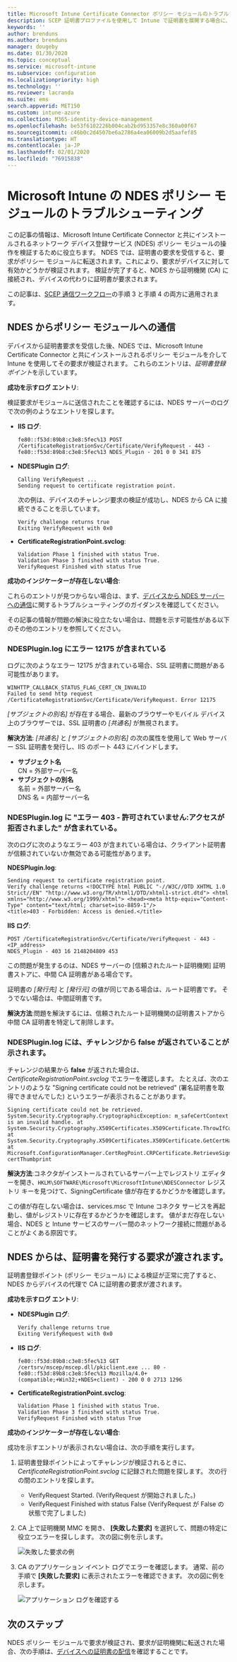 ```yaml
---
title: Microsoft Intune Certificate Connector ポリシー モジュールのトラブルシューティング | Microsoft Docs
description: SCEP 証明書プロファイルを使用して Intune で証明書を展開する場合に、モジュールで証明書の要求を処理するときの NDES ポリシー モジュールの操作をトラブルシューティングします。
keywords: ''
author: brenduns
ms.author: brenduns
manager: dougeby
ms.date: 01/30/2020
ms.topic: conceptual
ms.service: microsoft-intune
ms.subservice: configuration
ms.localizationpriority: high
ms.technology: ''
ms.reviewer: lacranda
ms.suite: ems
search.appverid: MET150
ms.custom: intune-azure
ms.collection: M365-identity-device-management
ms.openlocfilehash: be53f6102226b004cab2bd953357e8c360a00f67
ms.sourcegitcommit: c46b0c2d4507be6a2786a4ea06009b2d5aafef85
ms.translationtype: HT
ms.contentlocale: ja-JP
ms.lasthandoff: 02/01/2020
ms.locfileid: "76915838"
---
```

# <a name="troubleshoot-the-ndes-policy-module-in-microsoft-intune"></a>Microsoft Intune の NDES ポリシー モジュールのトラブルシューティング

この記事の情報は、Microsoft Intune Certificate Connector と共にインストールされるネットワーク デバイス登録サービス (NDES) ポリシー モジュールの操作を検証するために役立ちます。 NDES では、証明書の要求を受信すると、要求がポリシー モジュールに転送されます。これにより、要求がデバイスに対して有効かどうかが検証されます。 検証が完了すると、NDES から証明機関 (CA) に接続され、デバイスの代わりに証明書が要求されます。

この記事は、[SCEP 通信ワークフロー](troubleshoot-scep-certificate-profiles.md)の手順 3 と手順 4 の両方に適用されます。

## <a name="ndes-communication-to-the-policy-module"></a>NDES からポリシー モジュールへの通信

デバイスから証明書要求を受信した後、NDES では、Microsoft Intune Certificate Connector と共にインストールされるポリシー モジュールを介して Intune を使用してその要求が検証されます。 これらのエントリは、*証明書登録ポイント*を示しています。

**成功を示すログ エントリ**:

検証要求がモジュールに送信されたことを確認するには、NDES サーバーのログで次の例のようなエントリを探します。

- **IIS ログ**:

  ```
  fe80::f53d:89b8:c3e8:5fec%13 POST /CertificateRegistrationSvc/Certificate/VerifyRequest - 443 - 
  fe80::f53d:89b8:c3e8:5fec%13 NDES_Plugin - 201 0 0 341 875
  ```

- **NDESPlugin ログ**:

  ```
  Calling VerifyRequest ...  
  Sending request to certificate registration point.
  ```

  次の例は、デバイスのチャレンジ要求の検証が成功し、NDES から CA に接続できることを示しています。

  ```
  Verify challenge returns true
  Exiting VerifyRequest with 0x0
  ```

- **CertificateRegistrationPoint.svclog**:

  `Validation Phase 1 finished with status True.`  
  `Validation Phase 3 finished with status True.`  
  `VerifyRequest Finished with status True`


**成功のインジケーターが存在しない場合**:

これらのエントリが見つからない場合は、まず、[デバイスから NDES サーバーへの通信](troubleshoot-scep-certificate-device-to-ndes.md#troubleshoot-common-errors)に関するトラブルシューティングのガイダンスを確認してください。

その記事の情報が問題の解決に役立たない場合は、問題を示す可能性がある以下のその他のエントリを参照してください。

### <a name="ndespluginlog-contains-an-error-12175"></a>NDESPlugin.log にエラー 12175 が含まれている

ログに次のようなエラー 12175 が含まれている場合、SSL 証明書に問題がある可能性があります。

```
WINHTTP_CALLBACK_STATUS_FLAG_CERT_CN_INVALID
Failed to send http request /CertificateRegistrationSvc/Certificate/VerifyRequest. Error 12175
```

*[サブジェクトの別名]* が存在する場合、最新のブラウザーやモバイル デバイス上のブラウザーでは、SSL 証明書の *[共通名]* が無視されます。

**解決方法**: *[共通名]* と *[サブジェクトの別名]* の次の属性を使用して Web サーバー SSL 証明書を発行し、IIS のポート 443 にバインドします。

  - **サブジェクト名**  
    CN = 外部サーバー名
  - **サブジェクトの別名**  
     名前 = 外部サーバー名  
     DNS 名 = 内部サーバー名

### <a name="ndespluginlog-contains-an-error-403--forbidden-access-is-denied"></a>NDESPlugin.log に "エラー 403 - 許可されていません:アクセスが拒否されました" が含まれている。

次のログに次のようなエラー 403 が含まれている場合は、クライアント証明書が信頼されていないか無効である可能性があります。

**NDESPlugin.log**:

```
Sending request to certificate registration point.
Verify challenge returns <!DOCTYPE html PUBLIC "-//W3C//DTD XHTML 1.0 Strict//EN" "http://www.w3.org/TR/xhtml1/DTD/xhtml1-strict.dtd"> <html xmlns="http://www.w3.org/1999/xhtml"> <head><meta http-equiv="Content-Type" content="text/html; charset=iso-8859-1"/>
<title>403 - Forbidden: Access is denied.</title>
```

**IIS ログ**:

```
POST /CertificateRegistrationSvc/Certificate/VerifyRequest - 443 -<IP_address>
NDES_Plugin - 403 16 2148204809 453  
```

この問題が発生するのは、NDES サーバーの [信頼されたルート証明機関] 証明書ストアに、中間 CA 証明書がある場合です。

証明書の *[発行先]* と *[発行元]* の値が同じである場合は、ルート証明書です。 そうでない場合は、中間証明書です。

**解決方法**:問題を解決するには、信頼されたルート証明機関の証明書ストアから中間 CA 証明書を特定して削除します。

### <a name="ndespluginlog-indicates-the-challenge-returns-false"></a>NDESPlugin.log には、チャレンジから false が返されていることが示されます。

チャレンジの結果から **false** が返された場合は、*CertificateRegistrationPoint.svclog* でエラーを確認します。 たとえば、次のエントリのような "Signing certificate could not be retrieved" (署名証明書を取得できませんでした) というエラーが表示されることがあります。

```
Signing certificate could not be retrieved. System.Security.Cryptography.CryptographicException: m_safeCertContext is an invalid handle. at System.Security.Cryptography.X509Certificates.X509Certificate.ThrowIfContextInvalid() at System.Security.Cryptography.X509Certificates.X509Certificate.GetCertHashString() at Microsoft.ConfigurationManager.CertRegPoint.CRPCertificate.RetrieveSigningCert(String certThumbprint
```

**解決方法**:コネクタがインストールされているサーバー上でレジストリ エディターを開き、`HKLM\SOFTWARE\Microsoft\MicrosoftIntune\NDESConnector` レジストリ キーを見つけて、SigningCertificate 値が存在するかどうかを確認します。

この値が存在しない場合は、services.msc で Intune コネクタ サービスを再起動し、値がレジストリに存在するかどうかを確認します。 値がまだ存在しない場合、NDES と Intune サービスのサーバー間のネットワーク接続に問題があることがよくある原因です。

## <a name="ndes-passes-the-request-to-issue-the-certificate"></a>NDES からは、証明書を発行する要求が渡されます。

証明書登録ポイント (ポリシー モジュール) による検証が正常に完了すると、NDES からデバイスの代理で CA に証明書の要求が渡されます。

**成功を示すログ エントリ**:

- **NDESPlugin ログ**:

  ```
  Verify challenge returns true
  Exiting VerifyRequest with 0x0
  ```

- **IIS ログ**:

  ```
  fe80::f53d:89b8:c3e8:5fec%13 GET /certsrv/mscep/mscep.dll/pkiclient.exe ... 80 - 
  fe80::f53d:89b8:c3e8:5fec%13 Mozilla/4.0+(compatible;+Win32;+NDES+client) - 200 0 0 2713 1296
  ```

- **CertificateRegistrationPoint.svclog**:

  `Validation Phase 1 finished with status True.`  
  `Validation Phase 3 finished with status True.`  
  `VerifyRequest Finished with status True`

**成功のインジケーターが存在しない場合**:

成功を示すエントリが表示されない場合は、次の手順を実行します。

1. 証明書登録ポイントによってチャレンジが検証されるときに、*CertificateRegistrationPoint.svclog* に記録された問題を探します。 次の行の間のエントリを探します。

   - VerifyRequest Started. (VerifyRequest が開始されました。)
   - VerifyRequest Finished with status False (VerifyRequest が False の状態で完了しました)

2. CA 上で証明機関 MMC を開き、 **[失敗した要求]** を選択して、問題の特定に役立つエラーを探しします。 次の図に例を示します。

   ![失敗した要求の例](../protect/media/troubleshoot-scep-certificate-ndes-policy-module/failed-requests.png)

3. CA のアプリケーション イベント ログでエラーを確認します。 通常、前の手順で **[失敗した要求]** に表示されたエラーを確認できます。 次の図に例を示します。

   ![アプリケーション ログを確認する](../protect/media/troubleshoot-scep-certificate-ndes-policy-module/application-log-errors.png)

## <a name="next-steps"></a>次のステップ

NDES ポリシー モジュールで要求が検証され、要求が証明機関に転送された場合、次の手順は、[デバイスへの証明書の配信](troubleshoot-scep-certificate-delivery.md)を確認することです。
